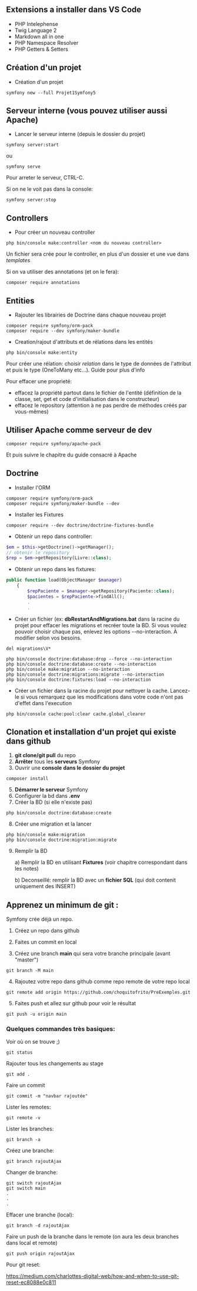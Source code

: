 ## Extensions a installer dans VS Code

- PHP Intelephense
- Twig Language 2
- Markdown all in one
- PHP Namespace Resolver 
- PHP Getters & Setters


## Création d'un projet


- Création d'un projet
```console
symfony new --full Projet1Symfony5
```

## Serveur interne (vous pouvez utiliser aussi Apache)

- Lancer le serveur interne (depuis le dossier du projet)
```console
symfony server:start
```
ou
```console
symfony serve
```
Pour arreter le serveur, CTRL-C.

Si on ne le voit pas dans la console:
```console
symfony server:stop
```

## Controllers

- Pour créer un nouveau controller
```console
php bin/console make:controller <nom du nouveau controller>
``` 

Un fichier sera crée pour le controller, en plus d'un dossier et une vue dans *templates*

Si on va utiliser des annotations (et on le fera):
```console
composer require annotations
```

## Entities

- Rajouter les librairies de Doctrine dans chaque nouveau projet
```console
composer require symfony/orm-pack
composer require --dev symfony/maker-bundle
```

- Creation/rajout d'attributs et de rélations dans les entités
```console
php bin/console make:entity
```
Pour créer une rélation: choisir *relation* dans le type de données de l'attribut et puis le type (OneToMany etc...). Guide pour plus d'info

Pour effacer une proprieté: 
- effacez la propriété partout dans le fichier de l'entité (définition de la classe, set, get et code d'initialisation dans le constructeur)
- effacez le repository (attention à ne pas perdre de méthodes créés par vous-mêmes)


## Utiliser Apache comme serveur de dev

```console
composer require symfony/apache-pack
```
Et puis suivre le chapitre du guide consacré à Apache

## Doctrine

- Installer l'ORM
```console
composer require symfony/orm-pack
composer require symfony/maker-bundle --dev
```
- Installer les Fixtures
```console
composer require --dev doctrine/doctrine-fixtures-bundle
```
- Obtenir un repo dans controller:

```php
$em = $this->getDoctrine()->getManager();
// obtenir le repository
$rep = $em->getRepository(Livre::class);
```
- Obtenir un repo dans les fixtures:

```php 
public function load(ObjectManager $manager)
    {
        $repPaciente = $manager->getRepository(Paciente::class);
        $pacientes = $repPaciente->findAll();
        .
        .
```
* Créer un fichier (ex: **dbRestartAndMigrations.bat** dans la racine du projet pour effacer les migrations et recréer toute la BD. Si vous voulez pouvoir choisir chaque pas, enlevez les options --no-interaction. À modifier selon vos besoins.

```console  
del migrations\V*

php bin/console doctrine:database:drop --force --no-interaction
php bin/console doctrine:database:create --no-interaction
php bin/console make:migration --no-interaction
php bin/console doctrine:migrations:migrate --no-interaction
php bin/console doctrine:fixtures:load --no-interaction
```

* Créer un fichier dans la racine du projet pour nettoyer la cache. Lancez-le si vous remarquez que les modifications dans votre code n'ont pas d'effet dans l'execution

```console
php bin/console cache:pool:clear cache.global_clearer
```



## Clonation et installation d'un projet qui existe dans github

1. **git clone/git pull** du repo
2. **Arrêter** tous les **serveurs** Symfony
3. Ouvrir une **console** **dans le dossier du projet**
  
```console
composer install
```
5. **Démarrer le serveur** Symfony 
6. Configurer la bd dans **.env**
7. Créer la BD (si elle n'existe pas)
```console
php bin/console doctrine:database:create
```
8. Créer une migration et la lancer
```console
php bin/console make:migration
php bin/console doctrine:migration:migrate
```
9. Remplir la BD 

    a) Remplir la BD en utilisant **Fixtures** (voir chapitre correspondant dans les notes)
    
    b) Deconseillé: remplir la BD avec un **fichier SQL** (qui doit contenit uniquement des INSERT)<br>
    

## Apprenez un minimum de git :

Symfony crée déjà un repo. 

1. Créez un repo dans github
2. Faites un commit en local

3. Créez une branch **main** qui sera votre branche principale (avant "master")
```console
git branch -M main
```
4. Rajoutez votre repo dans github comme repo remote de votre repo local
```console
git remote add origin https://github.com/choquitofrito/PreExemples.git
```
5. Faites push et allez sur github pour voir le résultat
```console
git push -u origin main
```

### Quelques commandes très basiques:


Voir où on se trouve ;)
```console
git status
```
Rajouter tous les changements au stage
```console
git add .
``` 
Faire un commit 
```console 
git commit -m "navbar rajoutée"
```



Lister les remotes:
```console
git remote -v
```
Lister les branches:
```console
git branch -a
```
Créez une branche:
```console
git branch rajoutAjax
```
Changer de branche:
```console
git switch rajoutAjax
git switch main
.
.
.
```
Effacer une branche (local):
```console
git branch -d rajoutAjax
```
Faire un push de la branche dans le remote
(on aura les deux branches dans local et remote)
```console
git push origin rajoutAjax
```

Pour git reset:

https://medium.com/charlottes-digital-web/how-and-when-to-use-git-reset-ec8088e0c811


